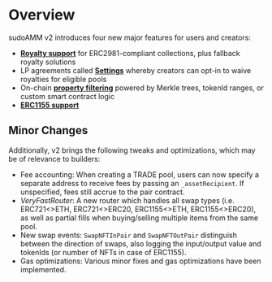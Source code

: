 # Overview

sudoAMM v2 introduces four new major features for users and creators:

* [**Royalty support**](royalties.md) for ERC2981-compliant collections, plus fallback royalty solutions
* LP agreements called [**Settings**](settings.md) whereby creators can opt-in to waive royalties for eligible pools
* On-chain [**property filtering**](properties.md) powered by Merkle trees, tokenId ranges, or custom smart contract logic
* [**ERC1155 support**](erc1155.md)

## Minor Changes

Additionally, v2 brings the following tweaks and optimizations, which may be of relevance to builders:

* Fee accounting: When creating a TRADE pool, users can now specify a separate address to receive fees by passing an `_assetRecipient`. If unspecified, fees still accrue to the pair contract.
* *VeryFastRouter*: A new router which handles all swap types (i.e. ERC721<>ETH, ERC721<>ERC20, ERC1155<>ETH, ERC1155<>ERC20), as well as partial fills when buying/selling multiple items from the same pool.
* New swap events: `SwapNFTInPair` and `SwapNFTOutPair` distinguish between the direction of swaps, also logging the input/output value and tokenIds (or number of NFTs in case of ERC1155).
* Gas optimizations: Various minor fixes and gas optimizations have been implemented.